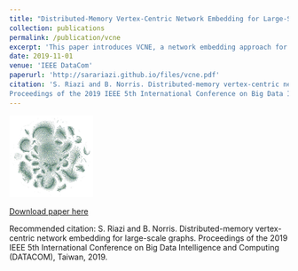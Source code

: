 ```yaml
---
title: "Distributed-Memory Vertex-Centric Network Embedding for Large-Scale Graphs"
collection: publications
permalink: /publication/vcne
excerpt: 'This paper introduces VCNE, a network embedding approach for very large graphs. <img width="30%" src="/images/vcne.png" />'
date: 2019-11-01
venue: 'IEEE DataCom'
paperurl: 'http://sarariazi.github.io/files/vcne.pdf'
citation: 'S. Riazi and B. Norris. Distributed-memory vertex-centric network embedding for large-scale graphs.
Proceedings of the 2019 IEEE 5th International Conference on Big Data Intelligence and Computing (DATACOM), Taiwan, 2019'
---
```


<img width='30%' src='/images/vcne.png' />

[Download paper here](http://sarariazi.github.io/files/vcne.pdf)

Recommended citation: S. Riazi and B. Norris. Distributed-memory vertex-centric network embedding for large-scale graphs.
Proceedings of the 2019 IEEE 5th International Conference on Big Data Intelligence and Computing (DATACOM), Taiwan, 2019.
